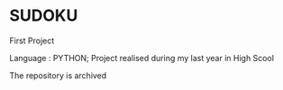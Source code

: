 # SUDOKU
First Project

Language : PYTHON;
Project realised during my last year in High Scool

The repository is archived
